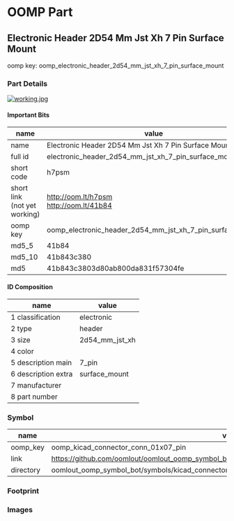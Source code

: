# OOMP Part  
## Electronic Header 2D54 Mm Jst Xh 7 Pin Surface Mount  
  
oomp key: oomp_electronic_header_2d54_mm_jst_xh_7_pin_surface_mount  
  
### Part Details  
  
[![working.jpg](working_600.jpg)](working.jpg)  
  
#### Important Bits  
| name | value | 
| --- | --- | 
| name | Electronic Header 2D54 Mm Jst Xh 7 Pin Surface Mount | 
| full id | electronic_header_2d54_mm_jst_xh_7_pin_surface_mount | 
| short code | h7psm | 
| short link<br>(not yet working) | http://oom.lt/h7psm<br>http://oom.lt/41b84 | 
| oomp key | oomp_electronic_header_2d54_mm_jst_xh_7_pin_surface_mount | 
| md5_5 | 41b84 | 
| md5_10 | 41b843c380 | 
| md5 | 41b843c3803d80ab800da831f57304fe | 
#### ID Composition  
| name | value | 
| --- | --- | 
| 1 classification | electronic | 
| 2 type | header | 
| 3 size | 2d54_mm_jst_xh | 
| 4 color |  | 
| 5 description main | 7_pin | 
| 6 description extra | surface_mount | 
| 7 manufacturer |  | 
| 8 part number |  | 
### Symbol  
| name | value | 
| --- | --- | 
| oomp_key | oomp_kicad_connector_conn_01x07_pin | 
| link | https://github.com/oomlout/oomlout_oomp_symbol_bot/tree/main/symbols/kicad_connector_conn_01x07_pin | 
| directory | oomlout_oomp_symbol_bot/symbols/kicad_connector_conn_01x07_pin//working/working.kicad_sym | 
### Footprint  
### Images  
